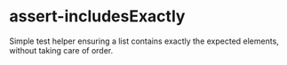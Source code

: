 # assert-includesExactly
Simple test helper ensuring a list contains exactly the expected elements, without taking care of order.
